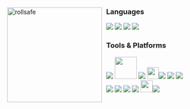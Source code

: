 <div align="left">
  <img width="220" height="220" alt="rollsafe" src="https://github.com/user-attachments/assets/6fe910ec-3490-485c-9f43-bd36fd5b2542" align="left" style="margin-right:10px;"/>

  <p>
    <h3>Languages</h3>
    <img src="https://img.shields.io/badge/C++17-%2300599C.svg?style=for-the-badge&logo=c%2B%2B&logoColor=white"/>
    <img src="https://img.shields.io/badge/C++20-%2300599C.svg?style=for-the-badge&logo=c%2B%2B&logoColor=white"/>
    <img src="https://img.shields.io/badge/C-%23A8B9CC.svg?style=for-the-badge&logo=c&logoColor=white"/>
    <img src="https://img.shields.io/badge/c%23-%23512BD4.svg?style=for-the-badge&logo=csharp&logoColor=white"/>
  </p>
  
  <p>
    <h3>Tools & Platforms</h3>
    <img src="https://img.shields.io/badge/Git-F05032?style=for-the-badge&logo=Git&logoColor=white"/>
    <img src="https://techcrunch.com/wp-content/uploads/2015/03/visual-studio-logo.png?resize=1097,617" width="51"/>
    <img src="https://img.shields.io/badge/Vercel-%23000000.svg?style=for-the-badge&logo=vercel&logoColor=white"/>
    <img src="https://static.wikia.nocookie.net/logopedia/images/2/2c/Directxxiiultimate.png/revision/latest/scale-to-width-down/48?cb=20200728180301" width="27"/><img src="https://img.shields.io/badge/DirectX-000000?style=for-the-badge&logoColor=black"/>
    <img src="https://img.shields.io/badge/cuda-ffffff.svg?style=for-the-badge&logo=nVIDIA&logoColor=green"/>
    <img src="https://img.shields.io/badge/unity-%23000000.svg?style=for-the-badge&logo=unity&logoColor=white"/>
  <br>
    <img src="https://img.shields.io/badge/Unreal%20Engine-%23313131.svg?style=for-the-badge&logo=unrealengine&logoColor=white"/>
    <img src="https://img.shields.io/badge/Godot-%23FFFFFF.svg?style=for-the-badge&logo=godot-engine"/>
    <img src="https://img.shields.io/badge/steam-%23000000.svg?style=for-the-badge&logo=steam&logoColor=white"/>
    <img src="https://img.shields.io/badge/wireshark-%23549bff.svg?style=for-the-badge&logo=wireshark&logoColor=white"/>
    <img src="https://nmap.org/images/sitelogo.png" height="28"/><img src="https://img.shields.io/badge/NPCAP-2D0F4B?style=for-the-badge&logoColor=000000"/>
  </p>
</div>
